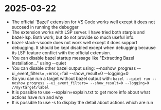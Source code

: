 # 2025-03-22

- The official 'Bazel' extension for VS Code works well except it does not succeed in running the debugger
- The extension works with LSP server. I have tried both starpls and bazel-lsp. Both work, but do not provide so much useful info.
- bazel-stack-vscode does not work well except it does support debugging. It should be kept disabled except when debugging because its LSP feature conflict with the official extension.
- You can disable bazel startup message like "Extracting Bazel installation..." using --quiet
- You can disable other bazel output using: --noshow_progress --ui_event_filters=,+error,+fail --show_result=0 --logging=0
- So you can run a target without bazel output with: `bazel --quiet run --noshow_progress --ui_event_filters= --show_result=0 --logging=0 //my/target/label`
- It is possible to use --explain=explain.txt to get more info about what actions have run and why
- It is possible to use -s to display the detail about actions which are run